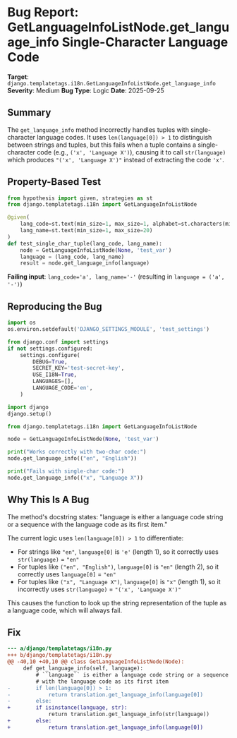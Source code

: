 # Bug Report: GetLanguageInfoListNode.get_language_info Single-Character Language Code

**Target**: `django.templatetags.i18n.GetLanguageInfoListNode.get_language_info`
**Severity**: Medium
**Bug Type**: Logic
**Date**: 2025-09-25

## Summary

The `get_language_info` method incorrectly handles tuples with single-character language codes. It uses `len(language[0]) > 1` to distinguish between strings and tuples, but this fails when a tuple contains a single-character code (e.g., `('x', 'Language X')`), causing it to call `str(language)` which produces `"('x', 'Language X')"` instead of extracting the code `'x'`.

## Property-Based Test

```python
from hypothesis import given, strategies as st
from django.templatetags.i18n import GetLanguageInfoListNode

@given(
    lang_code=st.text(min_size=1, max_size=1, alphabet=st.characters(min_codepoint=97, max_codepoint=122)),
    lang_name=st.text(min_size=1, max_size=20)
)
def test_single_char_tuple(lang_code, lang_name):
    node = GetLanguageInfoListNode(None, 'test_var')
    language = (lang_code, lang_name)
    result = node.get_language_info(language)
```

**Failing input**: `lang_code='a', lang_name='-'` (resulting in `language = ('a', '-')`)

## Reproducing the Bug

```python
import os
os.environ.setdefault('DJANGO_SETTINGS_MODULE', 'test_settings')

from django.conf import settings
if not settings.configured:
    settings.configure(
        DEBUG=True,
        SECRET_KEY='test-secret-key',
        USE_I18N=True,
        LANGUAGES=[],
        LANGUAGE_CODE='en',
    )

import django
django.setup()

from django.templatetags.i18n import GetLanguageInfoListNode

node = GetLanguageInfoListNode(None, 'test_var')

print("Works correctly with two-char code:")
node.get_language_info(("en", "English"))

print("Fails with single-char code:")
node.get_language_info(("x", "Language X"))
```

## Why This Is A Bug

The method's docstring states: "language is either a language code string or a sequence with the language code as its first item."

The current logic uses `len(language[0]) > 1` to differentiate:
- For strings like `"en"`, `language[0]` is `'e'` (length 1), so it correctly uses `str(language)` = `"en"`
- For tuples like `("en", "English")`, `language[0]` is `"en"` (length 2), so it correctly uses `language[0]` = `"en"`
- For tuples like `("x", "Language X")`, `language[0]` is `"x"` (length 1), so it incorrectly uses `str(language)` = `"('x', 'Language X')"`

This causes the function to look up the string representation of the tuple as a language code, which will always fail.

## Fix

```diff
--- a/django/templatetags/i18n.py
+++ b/django/templatetags/i18n.py
@@ -40,10 +40,10 @@ class GetLanguageInfoListNode(Node):
     def get_language_info(self, language):
         # ``language`` is either a language code string or a sequence
         # with the language code as its first item
-        if len(language[0]) > 1:
-            return translation.get_language_info(language[0])
-        else:
+        if isinstance(language, str):
             return translation.get_language_info(str(language))
+        else:
+            return translation.get_language_info(language[0])
```